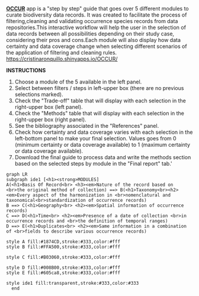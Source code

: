 **[OCCUR](https://cristinaronquillo.shinyapps.io/OCCUR)** app is a "step by step" guide that goes over 5 different modules to curate biodiversity data records. It was created to facilitate the process of filtering,cleaning and validating occurrence species records from data repositories.This interactive workflow will help the user in the selection of data records between all possibilities depending on their study case, considering their pros and cons.Each module will also display how data certainty and data coverage change when selecting different scenarios of the application of filtering and cleaning rules.
https://cristinaronquillo.shinyapps.io/OCCUR/

**INSTRUCTIONS**
1. Choose a module of the 5 available in the left panel.
2. Select between filters / steps in left-upper box (there are no previous selections marked).
3. Check the "Trade-off" table that will display with each selection in the right-upper box (left panel).
4. Check the "Methods" table that will display with each selection in the right-upper box (right panel).
5. See the bibliography associated in the "References" panel.
6. Check how certainty and data coverage varies with each selection in the left-bottom panel to make your final selection. Values goes from 0 (minimum certainty or data coverage available) to 1 (maximum certainty or data coverage available).
7. Download the final guide to process data and write the methods section based on the selected steps by module in the "Final report" tab.'

```mermaid
graph LR
subgraph ide1 [<h1><strong>MODULES]
A(<h1>Basis Of Record<br> <h3><em>Nature of the record based on <br>the original method of collection) ==> B(<h1>Taxonomy<br><h2><em>Every aspect of the harmonization in <br>nomenclatural and taxonomical<br>standardization of occurrence records)
B ==> C(<h1>Geography<br> <h2><em>Spatial information of occurrence records)
C ==> D(<h1>Time<br> <h2><em>Presence of a date of collection <br>in occurrence records and <br>the definition of temporal ranges)
D ==> E(<h1>Duplicates<br> <h2><em>Same information in a combination of <br>fields to describe various occurrence records)   

style A fill:#1874CD,stroke:#333,color:#fff
style B fill:#FFA500,stroke:#333,color:#fff

style C fill:#B03060,stroke:#333,color:#fff

style D fill:#008B00,stroke:#333,color:#fff
style E fill:#605ca8,stroke:#333,color:#fff

style ide1 fill:transparent,stroke:#333,color:#333
  end
```
